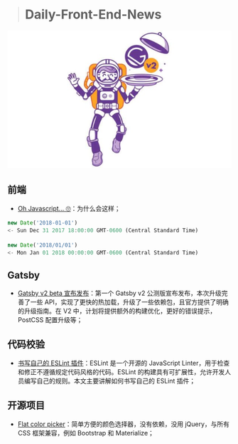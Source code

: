 
> # Daily-Front-End-News

[![Gatsby](https://github.com/fengshangwuqi/Daily-Front-End-News/blob/master/history/2018/06/25/gatsby.jpg)](https://www.gatsbyjs.org/blog/2018-06-16-announcing-gatsby-v2-beta-launch/)

## 前端

- [Oh Javascript... 🙄](https://dev.to/kspeakman/oh-javascript--3404?utm_source=digest_mailer&utm_medium=email&utm_campaign=digest_email)：为什么会这样；

```javascript
new Date('2018-01-01')
<- Sun Dec 31 2017 18:00:00 GMT-0600 (Central Standard Time)

new Date('2018/01/01')
<- Mon Jan 01 2018 00:00:00 GMT-0600 (Central Standard Time) 
```

## Gatsby

- [Gatsby v2 beta 宣布发布](https://www.gatsbyjs.org/blog/2018-06-16-announcing-gatsby-v2-beta-launch/)：第一个 Gatsby v2 公测版宣布发布，本次升级完善了一些 API，实现了更快的热加载，升级了一些依赖包，且官方提供了明确的升级指南。在 V2 中，计划将提供额外的构建优化，更好的错误提示，PostCSS 配置升级等；

## 代码校验

- [书写自己的 ESLint 插件](https://frontendmayhem.com/writing-your-own-eslint-plugins/)：ESLint 是一个开源的 JavaScript Linter，用于检查和修正不遵循规定代码风格的代码。ESLint 的构建具有可扩展性，允许开发人员编写自己的规则。本文主要讲解如何书写自己的 ESLint 插件；

## 开源项目

- [Flat color picker](https://simonwep.github.io/pickr/)：简单方便的颜色选择器，没有依赖，没用 jQuery，与所有 CSS 框架兼容，例如 Bootstrap 和 Materialize；